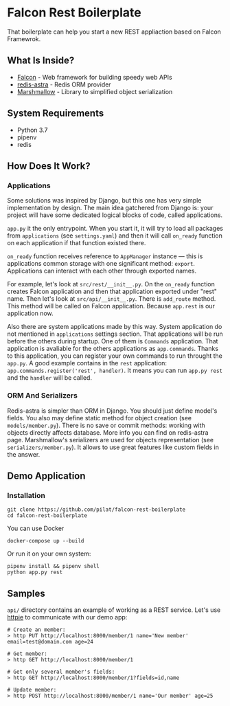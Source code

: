 # Falcon Rest Boilerplate

That boilerplate can help you start a new REST appliaction based on Falcon Framewrok.

## What Is Inside?
- [Falcon](https://github.com/falconry/falcon) - Web framework for building speedy web APIs
- [redis-astra](https://github.com/pilat/redis-astra) - Redis ORM provider
- [Marshmallow](https://github.com/marshmallow-code/marshmallow) - Library to simplified object serialization

## System Requirements
- Python 3.7
- pipenv
- redis

## How Does It Work?
### Applications
Some solutions was inspired by Django, but this one has very simple implementation by design. The main idea gatchered from Django is: your project will have some dedicated logical blocks of code, called applications.

`app.py` it the only entrypoint. When you start it, it will try to load all packages from `applications` (see `settings.yaml`) and then it will call `on_ready` function on each application if that function existed there.

`on_ready` function receives reference to `AppManager` instance — this is applications common storage with one significant method: `export`. Applications can interact with each other through exported names.

For example, let's look at `src/rest/__init__.py`. On the `on_ready` function creates Falcon application and then that application exported under "rest" name. Then let's look at `src/api/__init__.py`. There is `add_route` method. This method will be called on Falcon application. Because `app.rest` is our application now.

Also there are system applications made by this way. System application do not mentioned in `applications` settings section. That applications will be run before the others during startup. One of them is `Commands` application. That application is avaliable for the others applications as `app.commands`. Thanks to this application, you can register your own commands to run throught the `app.py`. A good example contains in the `rest` application: `app.commands.register('rest', handler)`. It means you can run `app.py rest` and the `handler` will be called.


### ORM And Serializers
Redis-astra is simpler than ORM in Django. You should just define model's fields. You also may define static method for object creation (see `models/member.py`). There is no save or commit methods: working with objects directly affects database. More info you can find on redis-astra page.
Marshmallow's serializers are used for objects representation (see `serializers/member.py`). It allows to use great features like custom fields in the answer.

## Demo Application
### Installation
```
git clone https://github.com/pilat/falcon-rest-boilerplate
cd falcon-rest-boilerplate
```

You can use Docker
```
docker-compose up --build
```

Or run it on your own system:
```
pipenv install && pipenv shell
python app.py rest
```

## Samples
`api/` directory contains an example of working as a REST service. Let's use [httpie](https://httpie.org/) to communicate with our demo app:

```
# Create an member:
> http PUT http://localhost:8000/member/1 name='New member' email=test@domain.com age=24

# Get member:
> http GET http://localhost:8000/member/1

# Get only several member's fields:
> http GET http://localhost:8000/member/1?fields=id,name

# Update member:
> http POST http://localhost:8000/member/1 name='Our member' age=25
```





